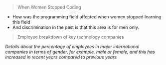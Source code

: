 
> When Women Stopped Coding
- How was the programming field affected when women stopped learning this field
- And discrimination in the past is that this area is for men only.

> Employee breakdown of key technology companies

*Details about the percentage of employees in major international companies in terms of gender, for example, male or female, and this has increased in recent years 
compared to previous years*
